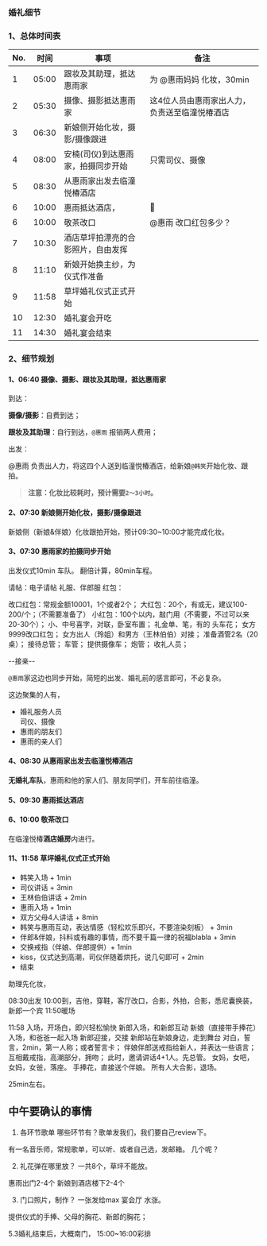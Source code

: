### 婚礼细节

### 1、总体时间表

|No.|时间|事项|备注|
|-|-|-|-|
|1|05:00|跟妆及其助理，抵达惠雨家| 为 @惠雨妈妈 化妆，30min |
|2|05:30|摄像、摄影抵达惠雨家 | 这4位人员由惠雨家出人力，负责送至临潼悦椿酒店 |
|3|06:30|新娘侧开始化妆，摄影/摄像跟进| |
|4|08:00|安楠(司仪)到达惠雨家，拍摄同步开始| 只需司仪、摄像 |
|5|08:30|从惠雨家出发去临潼悦椿酒店| |
|6|10:00|惠雨抵达酒店，|  |
|6|10:00|敬茶改口| @惠雨 改口红包多少？ |
|7|10:30|酒店草坪拍漂亮的合影照片，自由发挥| |
|8|11:10|新娘开始换主纱，为仪式作准备| |
|9|11:58|草坪婚礼仪式正式开始||
|10|12:30|婚礼宴会开吃||
|11|14:30|婚礼宴会结束||

### 2、细节规划

#### 1、06:40 摄像、摄影、跟妆及其助理，抵达惠雨家

到达：

**摄像/摄影**：自费到达；

**跟妆及其助理**：自行到达，`@惠雨` 报销两人费用；

出发：

@惠雨 负责出人力，将这四个人送到临潼悦椿酒店，给新娘`@韩笑`开始化妆、跟拍。

> **注意：化妆比较耗时，预计需要`2～3小时`。**

#### 2、07:30 新娘侧开始化妆，摄影/摄像跟进

新娘侧（新娘&伴娘）化妆跟拍开始，预计09:30~10:00才能完成化妆。

#### 3、07:30 惠雨家的拍摄同步开始

出发仪式10min
车队。
翻倍计算，80min车程。

请帖：电子请帖
礼服、伴郎服
红包：

改口红包：常规金额10001，1个或者2个；
大红包：20个，有或无，建议100-200/个；（不需要准备了）
小红包：100个以内，敲门用（不需要，不过可以来20-30个）；
小、中号喜字，对联，卧室布置；
礼金单、笔，有的
头车花；
女方9999改口红包；
女方出人（玲姐）和男方（王林伯伯）对接；
准备酒管2名（20桌）；
接待总管；
车管；
提供摄像车；
炮管；
收礼人员；

--接亲--



`@惠雨`家这边也同步开始，简短的出发、婚礼前的感言即可，不必复杂。

这边聚集的人有，

- 婚礼服务人员  
  司仪、摄像
- 惠雨的朋友们  
- 惠雨的亲人们

#### 4、08:30 从惠雨家出发去临潼悦椿酒店

**无婚礼车队**，惠雨和他的家人们、朋友同学们，开车前往临潼。

#### 5、09:30 惠雨抵达酒店

#### 6、10:00 敬茶改口

在临潼悦椿**酒店婚房**内进行。

#### 11、11:58 草坪婚礼仪式正式开始

- 韩笑入场 + 1min
- 司仪讲话 + 3min
- 王林伯伯讲话 + 2min
- 惠雨入场 + 1min
- 双方父母4人讲话 + 8min
- 韩笑与惠雨互动，表达情感（轻松欢乐即兴，不要渲染刻板） + 3min
- 伴郎&伴娘，抖料或有趣的事情，而不要千篇一律的祝福blabla + 3min
- 交换戒指（伴娘、伴郎提供）+ 1min
- kiss，仪式达到高潮，司仪伴随着烘托，说几句即可 + 2min
- 结束

助理先化妆，

08:30出发
10:00到，吉他，穿鞋，客厅改口，合影，外拍，合影，悉尼囊换装，新郎一个宾
11:50暖场

11:58 入场，开场白，即兴轻松愉快
新郎入场，和新郎互动
新娘（直接带手捧花）入场，和爸爸一起入场
新郎迎接，交接
新郎站在新娘身边，走到舞台
对白，誓言，2min，第一人称；或者誓言卡；
伴娘伴郎送戒指给新人，并表达一些语言；
互相戴戒指，高潮部分，拥吻；
此时，邀请讲话4+1人。先总管。
女妈，女吧，女妈，女爸，落座。
手捧花，直接送个伴娘。
所有人大合影，退场。

25min左右。

## 中午要确认的事情

1. 各环节歌单
哪些环节有？歌单发我们，我们要自己review下。

有一名音乐师，常规歌单，可以听、或者自己选，发邮箱。
几个呢？


2. 礼花弹在哪里放？
一共8个，草坪不能放。

惠雨出门2-4个
新娘到酒店楼下2-4个

3. 门口照片，制作？
一张发给max
宴会厅
水涨。

提供仪式的手捧、父母的胸花、新郎的胸花；

5.3婚礼结束后，大概南门，
15:00~16:00彩排




